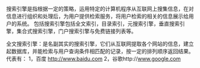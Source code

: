搜索引擎是指根据一定的策略，运用特定的计算机程序从互联网上搜集信息，在对信息进行组织和处理后，为用户提供检索服务，将用户检索的相关的信息展示给用户的系统。
包括搜索引擎包括全文索引，目录索引，元搜索引擎，垂直搜索引擎，集合式搜索引擎，门户搜索引擎与免费链接列表等。

全文搜索引擎：是名副其实的搜索引擎，它们从互联网提取各个网站的信息，建立起数据库，并能检索与用户查询条件相匹配的记录，按一定的排列顺序返回结果。
代表有：
1，百度   http://www.baidu.com
2，谷歌http://www.google.com

